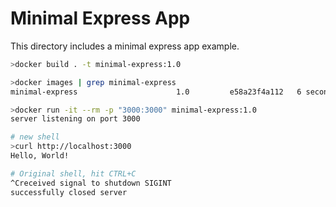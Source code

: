 # Minimal Express App

This directory includes a minimal express app example.

```sh
>docker build . -t minimal-express:1.0

>docker images | grep minimal-express
minimal-express                      1.0         e58a23f4a112   6 seconds ago    121MB

>docker run -it --rm -p "3000:3000" minimal-express:1.0
server listening on port 3000

# new shell
>curl http://localhost:3000
Hello, World!

# Original shell, hit CTRL+C
^Creceived signal to shutdown SIGINT
successfully closed server
```
